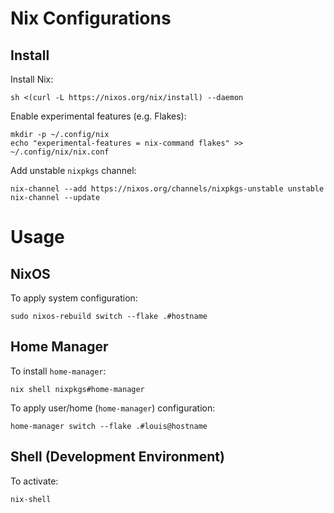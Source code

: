 # Nix Configurations

## Install

Install Nix:

    sh <(curl -L https://nixos.org/nix/install) --daemon

Enable experimental features (e.g. Flakes):

    mkdir -p ~/.config/nix
    echo "experimental-features = nix-command flakes" >> ~/.config/nix/nix.conf

Add unstable `nixpkgs` channel:

    nix-channel --add https://nixos.org/channels/nixpkgs-unstable unstable
    nix-channel --update

# Usage

## NixOS

To apply system configuration:

    sudo nixos-rebuild switch --flake .#hostname

## Home Manager

To install `home-manager`:

    nix shell nixpkgs#home-manager

To apply user/home (`home-manager`) configuration:

    home-manager switch --flake .#louis@hostname

## Shell (Development Environment)

To activate:

    nix-shell
